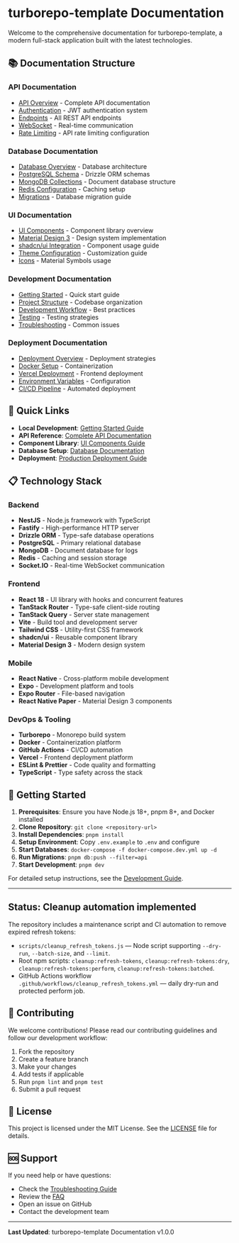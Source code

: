 # turborepo-template Documentation

Welcome to the comprehensive documentation for turborepo-template, a modern full-stack application built with the latest
technologies.

## 📚 Documentation Structure

### API Documentation

- [API Overview](./api/README.md) - Complete API documentation
- [Authentication](./api/authentication.md) - JWT authentication system
- [Endpoints](./api/endpoints.md) - All REST API endpoints
- [WebSocket](./api/websocket.md) - Real-time communication
- [Rate Limiting](./api/rate-limiting.md) - API rate limiting configuration

### Database Documentation

- [Database Overview](./database/README.md) - Database architecture
- [PostgreSQL Schema](./database/postgres.md) - Drizzle ORM schemas
- [MongoDB Collections](./database/mongodb.md) - Document database structure
- [Redis Configuration](./database/redis.md) - Caching setup
- [Migrations](./database/migrations.md) - Database migration guide

### UI Documentation

- [UI Components](./ui/README.md) - Component library overview
- [Material Design 3](./ui/material-design.md) - Design system implementation
- [shadcn/ui Integration](./ui/shadcn.md) - Component usage guide
- [Theme Configuration](./ui/theming.md) - Customization guide
- [Icons](./ui/icons.md) - Material Symbols usage

### Development Documentation

- [Getting Started](./development/README.md) - Quick start guide
- [Project Structure](./development/structure.md) - Codebase organization
- [Development Workflow](./development/workflow.md) - Best practices
- [Testing](./development/testing.md) - Testing strategies
- [Troubleshooting](./development/troubleshooting.md) - Common issues

### Deployment Documentation

- [Deployment Overview](./deployment/README.md) - Deployment strategies
- [Docker Setup](./deployment/docker.md) - Containerization
- [Vercel Deployment](./deployment/vercel.md) - Frontend deployment
- [Environment Variables](./deployment/environment.md) - Configuration
- [CI/CD Pipeline](./deployment/ci-cd.md) - Automated deployment

## 🚀 Quick Links

- **Local Development**: [Getting Started Guide](./development/README.md)
- **API Reference**: [Complete API Documentation](./api/README.md)
- **Component Library**: [UI Components Guide](./ui/README.md)
- **Database Setup**: [Database Documentation](./database/README.md)
- **Deployment**: [Production Deployment Guide](./deployment/README.md)

## 📋 Technology Stack

### Backend

- **NestJS** - Node.js framework with TypeScript
- **Fastify** - High-performance HTTP server
- **Drizzle ORM** - Type-safe database operations
- **PostgreSQL** - Primary relational database
- **MongoDB** - Document database for logs
- **Redis** - Caching and session storage
- **Socket.IO** - Real-time WebSocket communication

### Frontend

- **React 18** - UI library with hooks and concurrent features
- **TanStack Router** - Type-safe client-side routing
- **TanStack Query** - Server state management
- **Vite** - Build tool and development server
- **Tailwind CSS** - Utility-first CSS framework
- **shadcn/ui** - Reusable component library
- **Material Design 3** - Modern design system

### Mobile

- **React Native** - Cross-platform mobile development
- **Expo** - Development platform and tools
- **Expo Router** - File-based navigation
- **React Native Paper** - Material Design 3 components

### DevOps & Tooling

- **Turborepo** - Monorepo build system
- **Docker** - Containerization platform
- **GitHub Actions** - CI/CD automation
- **Vercel** - Frontend deployment platform
- **ESLint & Prettier** - Code quality and formatting
- **TypeScript** - Type safety across the stack

## 🎯 Getting Started

1. **Prerequisites**: Ensure you have Node.js 18+, pnpm 8+, and Docker installed
2. **Clone Repository**: `git clone <repository-url>`
3. **Install Dependencies**: `pnpm install`
4. **Setup Environment**: Copy `.env.example` to `.env` and configure
5. **Start Databases**: `docker-compose -f docker-compose.dev.yml up -d`
6. **Run Migrations**: `pnpm db:push --filter=api`
7. **Start Development**: `pnpm dev`

For detailed setup instructions, see the [Development Guide](./development/README.md).

---

## Status: Cleanup automation implemented

The repository includes a maintenance script and CI automation to remove expired refresh tokens:

- `scripts/cleanup_refresh_tokens.js` — Node script supporting `--dry-run`, `--batch-size`, and `--limit`.
- Root npm scripts: `cleanup:refresh-tokens`, `cleanup:refresh-tokens:dry`, `cleanup:refresh-tokens:perform`,
  `cleanup:refresh-tokens:batched`.
- GitHub Actions workflow `.github/workflows/cleanup_refresh_tokens.yml` — daily dry-run and protected perform job.

## 🤝 Contributing

We welcome contributions! Please read our contributing guidelines and follow our development workflow:

1. Fork the repository
2. Create a feature branch
3. Make your changes
4. Add tests if applicable
5. Run `pnpm lint` and `pnpm test`
6. Submit a pull request

## 📄 License

This project is licensed under the MIT License. See the [LICENSE](../LICENSE) file for details.

## 🆘 Support

If you need help or have questions:

- Check the [Troubleshooting Guide](./development/troubleshooting.md)
- Review the [FAQ](./development/faq.md)
- Open an issue on GitHub
- Contact the development team

---

**Last Updated**: turborepo-template Documentation v1.0.0
